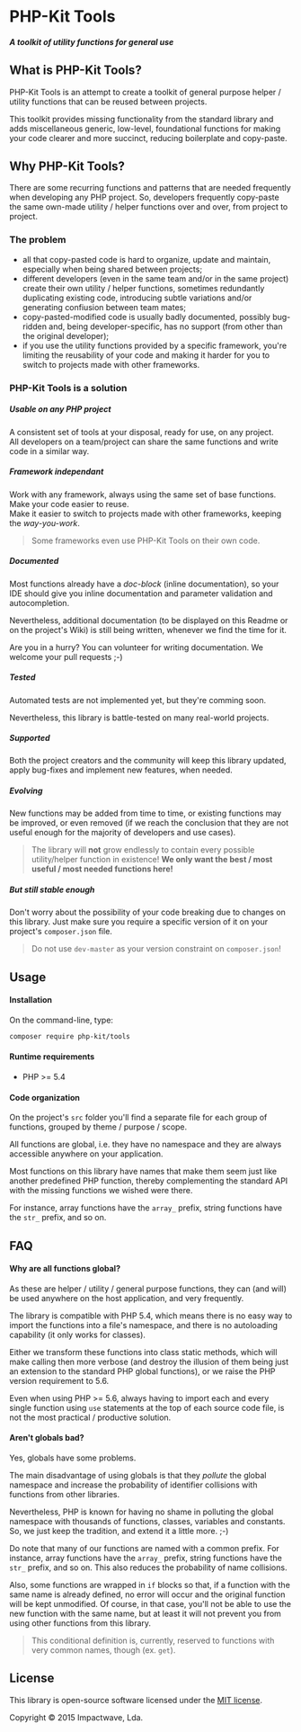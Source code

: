 # PHP-Kit Tools
##### A toolkit of utility functions for general use

## What is PHP-Kit Tools?

PHP-Kit Tools is an attempt to create a toolkit of general purpose helper / utility functions that can be reused between projects.

This toolkit provides missing functionality from the standard library and adds miscellaneous generic, low-level, 
foundational functions for making your code clearer and more succinct, reducing boilerplate and copy-paste.

## Why PHP-Kit Tools?

There are some recurring functions and patterns that are needed frequently when developing any PHP project.
So, developers frequently copy-paste the same own-made utility / helper functions over and over, from project to project.
  
### The problem

* all that copy-pasted code is hard to organize, update and maintain, especially when being shared between projects;
* different developers (even in the same team and/or in the same project) create their own utility / helper functions, sometimes redundantly duplicating existing code, introducing subtle variations and/or generating confiusion between team mates;
* copy-pasted-modified code is usually badly documented, possibly bug-ridden and, being developer-specific, has no support (from other than the original developer);
* if you use the utility functions provided by a specific framework, you're limiting the reusability of your code and making it harder for you to switch to projects made with other frameworks.

### PHP-Kit Tools is a solution

##### Usable on any PHP project

A consistent set of tools at your disposal, ready for use, on any project.  
All developers on a team/project can share the same functions and write code in a similar way.

##### Framework independant

Work with any framework, always using the same set of base functions.  
Make your code easier to reuse.  
Make it easier to switch to projects made with other frameworks, keeping the *way-you-work*.  

> Some frameworks even use PHP-Kit Tools on their own code.

##### Documented

Most functions already have a *doc-block* (inline documentation), so your IDE should give you inline documentation and parameter validation and autocompletion.

Nevertheless, additional documentation (to be displayed on this Readme or on the project's Wiki) is still being written, whenever we find the time for it.

Are you in a hurry? You can volunteer for writing documentation. We welcome your pull requests ;-)

##### Tested

Automated tests are not implemented yet, but they're comming soon.

Nevertheless, this library is battle-tested on many real-world projects.

##### Supported

Both the project creators and the community will keep this library updated, apply bug-fixes and implement new features, when needed.

##### Evolving

New functions may be added from time to time, or existing functions may be improved, or even removed (if we reach the conclusion that they are not useful enough for the majority of developers and use cases).

> The library will **not** grow endlessly to contain every possible utility/helper function in existence! **We only want the best / most useful / most needed functions here!**

##### But still stable enough

Don't worry about the possibility of your code breaking due to changes on this library. Just make sure you require a specific version of it on your project's `composer.json` file.

> Do not use `dev-master` as your version constraint on `composer.json`!

## Usage

#### Installation

On the command-line, type:

```sh
composer require php-kit/tools
```

#### Runtime requirements

- PHP >= 5.4

#### Code organization

On the project's `src` folder you'll find a separate file for each group of functions, grouped by theme / purpose / scope.

All functions are global, i.e. they have no namespace and they are always accessible anywhere on your application.

Most functions on this library have names that make them seem just like another predefined PHP function, thereby complementing the standard API with the missing functions we wished were there.

For instance, array functions have the `array_` prefix, string functions have the `str_` prefix, and so on.

## FAQ

#### Why are all functions global?

As these are helper / utility / general purpose functions, they can (and will) be used anywhere on the host application, and very frequently.

The library is compatible with PHP 5.4, which means there is no easy way to import the functions into a file's namespace, and there is no autoloading capability (it only works for classes). 

Either we transform these functions into class static methods, which will make calling then more verbose (and destroy the illusion of them being just an extension to the standard PHP global functions), or we raise the PHP version requirement to 5.6.

Even when using PHP >= 5.6, always having to import each and every single function using `use` statements at the top of each source code file, is not the most practical / productive solution. 

#### Aren't globals bad?

Yes, globals have some problems.

The main disadvantage of using globals is that they *pollute* the global namespace and increase the probability of identifier collisions with functions from other libraries.

Nevertheless, PHP is known for having no shame in polluting the global namespace with thousands of functions, classes, variables and constants. So, we just keep the tradition, and extend it a little more. ;-)

Do note that many of our functions are named with a common prefix. For instance, array functions have the `array_` prefix, string functions have the `str_` prefix, and so on. This also reduces the probability of name collisions.

Also, some functions are wrapped in `if` blocks so that, if a function with the same name is already defined, no error will occur and the original function will be kept unmodified. Of course, in that case, you'll not be able to use the new function with the same name, but at least it will not prevent you from using other functions from this library.  

> This conditional definition is, currently, reserved to functions with very common names, though (ex. `get`).

## License

This library is open-source software licensed under the [MIT license](http://opensource.org/licenses/MIT).

Copyright &copy; 2015 Impactwave, Lda.
